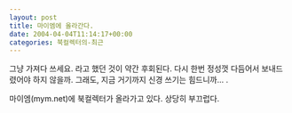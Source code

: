 ```yaml
---
layout: post
title: 마이엠에 올라간다.
date: 2004-04-04T11:14:17+00:00
categories: 북컬렉터의-최근
---
```

그냥 가져다 쓰세요. 라고 했던 것이 약간 후회된다. 다시 한번 정성껏 다듬어서 보내드렸어야 하지 않을까. 그래도, 지금 거기까지 신경 쓰기는 힘드니까... .

마이엠(mym.net)에 북컬렉터가 올라가고 있다. 상당히 부끄럽다.
